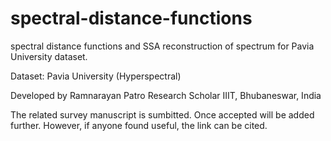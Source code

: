 # spectral-distance-functions
spectral distance functions and SSA reconstruction of spectrum for Pavia University dataset.

Dataset: Pavia University (Hyperspectral)

Developed by Ramnarayan Patro Research Scholar IIIT, Bhubaneswar, India

The related survey manuscript is sumbitted. Once accepted will be added further. However, if anyone found useful, the link can be cited.
